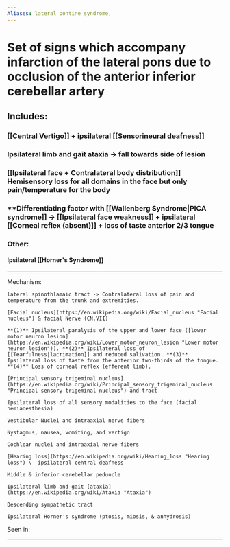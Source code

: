 ```yaml
---
Aliases: lateral pontine syndrome, 
---
```

# Set of signs which accompany infarction of the lateral pons due to occlusion of the anterior inferior cerebellar artery
## Includes:
### [[Central Vertigo]] + ipsilateral [[Sensorineural deafness]]
### Ipsilateral limb and gait ataxia -> fall towards side of lesion
### [[Ipsilateral face + Contralateral body distribution]] Hemisensory loss for all domains in the face but only pain/temperature for the body 
### **Differentiating factor with [[Wallenberg Syndrome|PICA syndrome]] -> **[[Ipsilateral face weakness]] + ipsilateral [[Corneal reflex (absent)]]** + loss of taste anterior 2/3 tongue
### Other:
#### Ipsilateral [[Horner's Syndrome]]

---
Mechanism:

	lateral spinothlamaic tract -> Contralateral loss of pain and temperature from the trunk and extremities.

	[Facial nucleus](https://en.wikipedia.org/wiki/Facial_nucleus "Facial nucleus") & facial Nerve (CN.VII)

	**(1)** Ipsilateral paralysis of the upper and lower face ([lower motor neuron lesion](https://en.wikipedia.org/wiki/Lower_motor_neuron_lesion "Lower motor neuron lesion")). **(2)** Ipsilateral loss of [[Tearfulness|lacrimation]] and reduced salivation. **(3)** Ipsilateral loss of taste from the anterior two-thirds of the tongue. **(4)** Loss of corneal reflex (efferent limb).

	[Principal sensory trigeminal nucleus](https://en.wikipedia.org/wiki/Principal_sensory_trigeminal_nucleus "Principal sensory trigeminal nucleus") and tract

	Ipsilateral loss of all sensory modalities to the face (facial hemianesthesia)

	Vestibular Nuclei and intraaxial nerve fibers

	Nystagmus, nausea, vomiting, and vertigo

	Cochlear nuclei and intraaxial nerve fibers

	[Hearing loss](https://en.wikipedia.org/wiki/Hearing_loss "Hearing loss") \- ipsilateral central deafness

	Middle & inferior cerebellar peduncle

	Ipsilateral limb and gait [ataxia](https://en.wikipedia.org/wiki/Ataxia "Ataxia")

	Descending sympathetic tract

	Ipsilateral Horner's syndrome (ptosis, miosis, & anhydrosis)
Seen in:

---

